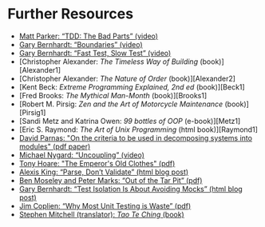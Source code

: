 # Further Resources

- [Matt Parker: “TDD: The Bad Parts” (video)][Parker1]
- [Gary Bernhardt: “Boundaries” (video)][Bernhardt1]
- [Gary Bernhardt: “Fast Test, Slow Test” (video)][Bernhardt2]
- [Christopher Alexander: _The Timeless Way of Building_ (book)][Alexander1]
- [Christopher Alexander: _The Nature of Order_ (book)][Alexander2]
- [Kent Beck: _Extreme Programming Explained, 2nd ed_ (book)][Beck1]
- [Fred Brooks: _The Mythical Man-Month_ (book)][Brooks1]
- [Robert M. Pirsig: _Zen and the Art of Motorcycle Maintenance_ (book)][Pirsig1]
- [Sandi Metz and Katrina Owen: _99 bottles of OOP_ (e-book)][Metz1]
- [Eric S. Raymond: _The Art of Unix Programming_ (html book)][Raymond1]
- [David Parnas: "On the criteria to be used in decomposing systems into modules" (pdf paper)][Parnas1]
- [Michael Nygard: “Uncoupling” (video)][Nygard1]
- [Tony Hoare: "The Emperor's Old Clothes" (pdf)][Hoare1]
- [Alexis King: “Parse, Don’t Validate” (html blog post)][King1]
- [Ben Moseley and Peter Marks: “Out of the Tar Pit” (pdf)][Moseley1]
- [Gary Bernhardt: “Test Isolation Is About Avoiding Mocks” (html blog post)][Bernhardt3]
- [Jim Coplien: “Why Most Unit Testing is Waste” (pdf)][Coplien1]
- [Stephen Mitchell (translator): _Tao Te Ching_ (book)][Mitchell1]

[Parker1]: https://www.youtube.com/watch?v=xPL84vvLwXA
[Bernhardt1]: https://confreaks.tv/videos/rubyconf2012-boundaries
[Bernhardt2]: https://www.youtube.com/watch?v=RAxiiRPHS9k
[Bernhardt3]: https://www.destroyallsoftware.com/blog/2014/test-isolation-is-about-avoiding-mocks
[Parnas1]: https://prl.ccs.neu.edu/img/p-tr-1971.pdf
[Nygard1]: https://www.youtube.com/watch?v=esm-1QXtA2Q
[Hoare1]: https://zoo.cs.yale.edu/classes/cs422/2011/bib/hoare81emperor.pdf
[King1]: https://lexi-lambda.github.io/blog/2019/11/05/parse-don-t-validate/
[Moseley1]: https://github.com/papers-we-love/papers-we-love/blob/master/design/out-of-the-tar-pit.pdf
[Coplien1]: https://rbcs-us.com/documents/Why-Most-Unit-Testing-is-Waste.pdf
[Mitchell1]:  https://cpb-us-w2.wpmucdn.com/u.osu.edu/dist/5/25851/files/2016/02/taoteching-Stephen-Mitchell-translation-v9deoq.pdf
